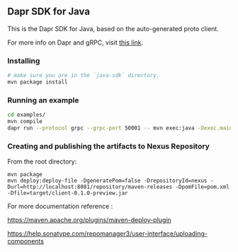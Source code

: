 ## Dapr SDK for Java

This is the Dapr SDK for Java, based on the auto-generated proto client.<br>

For more info on Dapr and gRPC, visit [this link](https://github.com/dapr/docs/tree/master/howto/create-grpc-app).

### Installing
```sh
# make sure you are in the `java-sdk` directory.
mvn package install
```

### Running an example
```sh
cd examples/
mvn compile
dapr run --protocol grpc --grpc-port 50001 -- mvn exec:java -Dexec.mainClass=io.dapr.examples.Example
```

### Creating and publishing the artifacts to Nexus Repository
From the root directory:

```
mvn package
mvn deploy:deploy-file -DgeneratePom=false -DrepositoryId=nexus -Durl=http://localhost:8081/repository/maven-releases -DpomFile=pom.xml -Dfile=target/client-0.1.0-preview.jar
```
For more documentation reference :

https://maven.apache.org/plugins/maven-deploy-plugin

https://help.sonatype.com/repomanager3/user-interface/uploading-components
